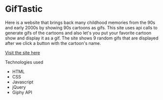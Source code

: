 # GifTastic

Here is a website that brings back many childhood memories from the 90s and early 2000s by showing 90s cartoons as gifs. This site uses api calls to generate gifs of the cartoons and also let's you put your favorite cartoon show and display it as a gif. The site shows 9 random gifs that are displayed after we click a button with the cartoon's name.

<a href="https://jslzr27.github.io/GifTastic/">Visit the site here</a>

Technologies used

<ul>
<li>HTML</li>
<li>CSS</li>
<li>Javascript</li>
<li>jQuery</li>
<li>Giphy API</li>
</ul>